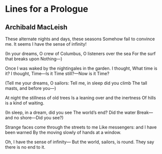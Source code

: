 # Lines for a Prologue
## Archibald MacLeish
These alternate nights and days, these seasons
Somehow fail to convince me. It seems
I have the sense of infinity!

(In your dreams, O crew of Columbus,
O listeners over the sea
For the surf that breaks upon Nothing—)

Once I was waked by the nightingales in the garden.
I thought, What time is it? I thought,
Time—Is it Time still?—Now is it Time?

(Tell me your dreams, O sailors:
Tell me, in sleep did you climb
The tall masts, and before you—)

At night the stillness of old trees
Is a leaning over and the inertness
Of hills is a kind of waiting.

(In sleep, in a dream, did you see
The world’s end? Did the water
Break—and no shore—Did you see?)

Strange faces come through the streets to me
Like messengers: and I have been warned
By the moving slowly of hands at a window.

Oh, I have the sense of infinity—
But the world, sailors, is round.
They say there is no end to it.